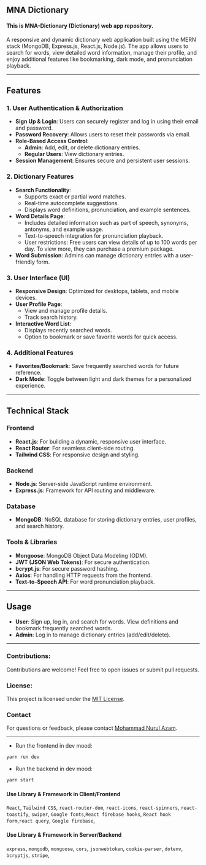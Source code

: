 ## MNA Dictionary

#### This is MNA-Dictionary (Dictionary) web app repository.

A responsive and dynamic dictionary web application built using the MERN stack (MongoDB, Express.js, React.js, Node.js). The app allows users to search for words, view detailed word information, manage their profile, and enjoy additional features like bookmarking, dark mode, and pronunciation playback.

---

## Features

### 1. **User Authentication & Authorization**

- **Sign Up & Login**: Users can securely register and log in using their email and password.
- **Password Recovery**: Allows users to reset their passwords via email.
- **Role-Based Access Control**:
  - **Admin**: Add, edit, or delete dictionary entries.
  - **Regular Users**: View dictionary entries.
- **Session Management**: Ensures secure and persistent user sessions.

### 2. **Dictionary Features**

- **Search Functionality**:
  - Supports exact or partial word matches.
  - Real-time autocomplete suggestions.
  - Displays word definitions, pronunciation, and example sentences.
- **Word Details Page**:
  - Includes detailed information such as part of speech, synonyms, antonyms, and example usage.
  - Text-to-speech integration for pronunciation playback.
  - User restrictions: Free users can view details of up to 100 words per day. To view more, they can purchase a premium package.
- **Word Submission**: Admins can manage dictionary entries with a user-friendly form.

### 3. **User Interface (UI)**

- **Responsive Design**: Optimized for desktops, tablets, and mobile devices.
- **User Profile Page**:
  - View and manage profile details.
  - Track search history.
- **Interactive Word List**:
  - Displays recently searched words.
  - Option to bookmark or save favorite words for quick access.

### 4. **Additional Features**

- **Favorites/Bookmark**: Save frequently searched words for future reference.
- **Dark Mode**: Toggle between light and dark themes for a personalized experience.

---

## Technical Stack

### **Frontend**

- **React.js**: For building a dynamic, responsive user interface.
- **React Router**: For seamless client-side routing.
- **Tailwind CSS**: For responsive design and styling.

### **Backend**

- **Node.js**: Server-side JavaScript runtime environment.
- **Express.js**: Framework for API routing and middleware.

### **Database**

- **MongoDB**: NoSQL database for storing dictionary entries, user profiles, and search history.

### **Tools & Libraries**

- **Mongoose**: MongoDB Object Data Modeling (ODM).
- **JWT (JSON Web Tokens)**: For secure authentication.
- **bcrypt.js**: For secure password hashing.
- **Axios**: For handling HTTP requests from the frontend.
- **Text-to-Speech API**: For word pronunciation playback.

---

## Usage

- **User**: Sign up, log in, and search for words. View definitions and bookmark frequently searched words.
- **Admin**: Log in to manage dictionary entries (add/edit/delete).

---

### Contributions:

Contributions are welcome! Feel free to open issues or submit pull requests.

### License:

This project is licensed under the [MIT License](LICENSE).

### Contact

For questions or feedback, please contact [Mohammad Nurul Azam](mailto:nurulazam.dev@gmail.com).

---

- Run the frontend in dev mood:

```bash
yarn run dev
```

- Run the backend in dev mood:

```bash
yarn start
```

#### Use Library & Framework in Client/Frontend

`React`, `Tailwind CSS`, `react-router-dom`, `react-icons`, `react-spinners`, `react-toastify`, `swiper`, `Google fonts`,`React firebase hooks`, `React hook form`,`react query`, `Google firebase`,

#### Use Library & Framework in Server/Backend

`express`, `mongodb`, `mongoose`, `cors`, `jsonwebtoken`, `cookie-parser`, `dotenv`, `bcryptjs`, `stripe`,
